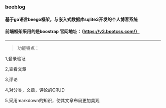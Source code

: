 ### beeblog

#### 基于go语言beego框架，与嵌入式数据库sqlite3开发的个人博客系统

#### 前端框架采用的是boostrap  官网地址：（https://v3.bootcss.com/）

 ---------

>功能特点：

 1,登录验证

 2,查看文章
 
 3,评论
 
 4,对分类，文章，评论的CRUD

 5,采用markdown的知识，使其文章布局更加美观
 
